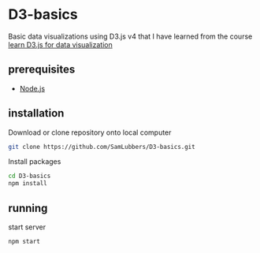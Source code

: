 # D3-basics
Basic data visualizations using D3.js v4 that I have learned from the course [learn D3.js for data visualization](https://www.udemy.com/learn-d3js-for-data-visualization)

## prerequisites

* [Node.js](https://nodejs.org/en/download/)

## installation

Download or clone repository onto local computer

```bash
git clone https://github.com/SamLubbers/D3-basics.git
```

Install packages

```bash
cd D3-basics
npm install
```

## running

start server

```bash
npm start
```
